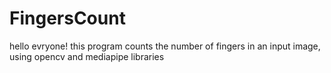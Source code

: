 # FingersCount
hello evryone! this program counts the number of fingers in an input image, using opencv and mediapipe libraries
